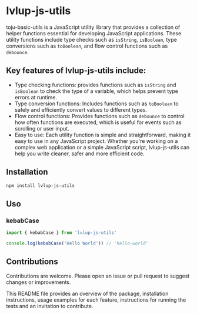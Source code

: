 # lvlup-js-utils

toju-basic-utils is a JavaScript utility library that provides a collection of helper functions essential for developing JavaScript applications. These utility functions include type checks such as `isString`, `isBoolean`, type conversions such as `toBoolean`, and flow control functions such as `debounce`.

## Key features of lvlup-js-utils include:

- Type checking functions: provides functions such as `isString` and `isBoolean` to check the type of a variable, which helps prevent type errors at runtime.
- Type conversion functions: Includes functions such as `toBoolean` to safely and efficiently convert values to different types.
- Flow control functions: Provides functions such as `debounce` to control how often functions are executed, which is useful for events such as scrolling or user input.
- Easy to use: Each utility function is simple and straightforward, making it easy to use in any JavaScript project.
Whether you're working on a complex web application or a simple JavaScript script, lvlup-js-utils can help you write cleaner, safer and more efficient code.

## Installation

```bash
npm install lvlup-js-utils
```
## Uso

### kebabCase

```javascript
import { kebabCase } from 'lvlup-js-utils'

console.log(kebabCase('Hello World')) // 'hello-world'
```

## Contributions

Contributions are welcome. Please open an issue or pull request to suggest changes or improvements.

This README file provides an overview of the package, installation instructions, usage examples for each feature, instructions for running the tests and an invitation to contribute.
